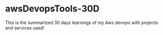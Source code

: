 # awsDevopsTools-30D
This is the summarized 30 days learnings of my Aws devops with projects and services used!

